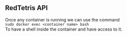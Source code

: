 ## RedTetris API

Once any container is running we can use the command<br>
`sudo docker exec <container name> bash`<br>
To have a shell inside the container and have access to it.

